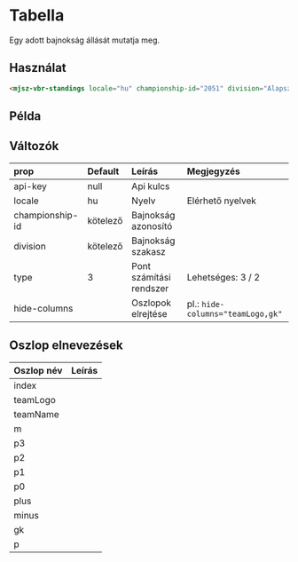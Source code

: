 # Tabella

Egy adott bajnokság állását mutatja meg.

## Használat

```html
<mjsz-vbr-standings locale="hu" championship-id="2051" division="Alapszakasz" />
```

## Példa

<ClientOnly>
  <mjsz-vbr-standings
    locale="hu"
    championship-id="2051"
    division="Alapszakasz" 
  />
</ClientOnly>

## Változók

| prop            | Default  | Leírás                  | Megjegyzés                        |
| :-------------- | :------- | :---------------------- | :-------------------------------- |
| api-key         | null     | Api kulcs               |
| locale          | hu       | Nyelv                   | Elérhető nyelvek                  |
| championship-id | kötelező | Bajnokság azonosító     |
| division        | kötelező | Bajnokság szakasz       |
| type            | 3        | Pont számítási rendszer | Lehetséges: 3 / 2                 |
| hide-columns    |          | Oszlopok elrejtése      | pl.: `hide-columns="teamLogo,gk"` |

## Oszlop elnevezések

| Oszlop név | Leírás |
| ---------- | ------ |
| index      |
| teamLogo   |
| teamName   |
| m          |
| p3         |
| p2         |
| p1         |
| p0         |
| plus       |
| minus      |
| gk         |
| p
